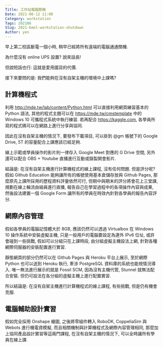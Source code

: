 ```yaml
---
Title: 工作站電腦關機
Date: 2021-06-12 11:00
Category: workstation
Tags: 202106
Slug: 2021-kmol-workstation-shutdown
Author: yen
---
```


早上第二校區斷電一個小時, 稍早已經將所有遠端的電腦通通關機.

<!-- PELICAN_END_SUMMARY -->

為什麼沒有 online UPS 設置? 說來話長! 

但說短話也行: 這就是愛用國貨的代價.

接下來要問的是: 我們能夠在沒有自架主機的環境中上課嗎?

計算機程式
----

利用 <http://mde.tw/lab/content/Python.html> 可以直接利用網頁練習基本的 Python 語法, 其他的程式主題可以在 <https://mde.tw/cmstemplate> 中的 Windows 10 可攜程式系統中執行練習. 若再配合 <https://kaggle.com>, 各學員所寫的程式碼可以在網路上進行分享與協同.

因此在沒有自架主機的情況下, 要發布下載項目, 可以掛到 @gm 帳號下的 Google Drive, 5T 的容量配合上課應該已經足夠.

線上示範或學員操作的影片則一律存入 Google Meet 對應的 G Drive 空間, 另外還可以配合 OBS + Youtube 直播進行互動或錄製開會影片.

結論是: 在沒有自架主機進行計算機程式的線上課程, 沒有任何問題. 但是評分呢? 假如 Github Education 能夠讓所有的帳號使用基本倉儲存放與 Github Pages, 那麼原先上課所採用的歷程資料評量依然可行, 但期中與期末的評分將會花上三堂課, 規劃在線上輪流由組員進行直播, 報告自己在學習過程中的各項操作內容與成果, 然後設法建置一個 Google Form 讓所有的學員在時效內針對各學員的報告內容評分.

網際內容管理
----

假如各學員的電腦記憶體大於 8GB, 應該仍然可以透過 Virtualbox 在 Windows 10 操作系統中安裝虛擬主機, 只是一般用戶的電腦要設定為連外 IPv6 位址, 或許會碰到一些挑戰, 假如可以分組只在上課時段, 由分組虛擬主機設法上網, 針對各種網際伺服器的安裝配置進行實習.

靜態網頁的部分仍然可以在 Github Pages 與 Heroku 平台上展示, 至於網際 Python 也可以送到 Heroku 執行,  牽涉 PostgreSQL 資料庫的系統也能視情況導入. 唯一無法進行展示的就是 Fossil SCM, 因為沒有主機代管, Stunnel 就無法配合安裝. 但仍可設法在各分組的虛擬主機上進行配置實習.

所以結論是: 在沒有自架主機進行計算機程式的線上課程, 有些挑戰, 但是仍有機會克服.

電腦輔助設計實習
----
 
 假如完全採用 Onshape  繪圖, 之後將零組件轉入 RoboDK, CoppeliaSim 與 Webots 進行機電資模擬, 而且相關機制與計算機程式及網際內容管理相同, 那麼加上協同產品設計實習等這兩門課程, 在沒有自架主機的情況下, 可以全時讓所有學員在線上課.


